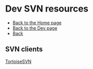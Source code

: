 # Dev SVN resources

- [Back to the Home page](../../README.md)
- [Back to the Dev page](../README.md)
- [Back](README.md)

## SVN clients
[TortoiseSVN](https://tortoisesvn.net/ "tortoisesvn.net")
